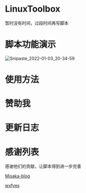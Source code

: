 # LinuxToolbox
暂时没有时间，过段时间再写脚本
# 脚本功能演示
![Snipaste_2022-01-03_20-34-59](https://user-images.githubusercontent.com/59786070/147934812-e2ca9df3-240b-49b5-b97b-b5f929679e63.png)
# 使用方法
# 赞助我
# 更新日志
# 感谢列表
感谢他们的贡献，让脚本得到进一步完善

[Misaka-blog](https://github.com/Misaka-blog/MisakaLinuxToolbox)

[wxfyes](https://github.com/wxfyes/bt)
